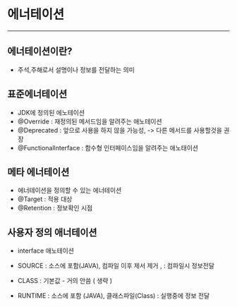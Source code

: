 # 에너테이션

* * *

## 에너테이션이란?
* 주석,주해로서 설명이나 정보를 전달하는 의미

## 표준에너테이션
* JDK에 정의된 에노테이션
* @Override : 재정의된 메서드임을 알려주는 애노테이션
* @Deprecated : 앞으로 사용을 하지 않을 가능성, -> 다른 메서드를 사용할것을 권장
* @Functionallnterface : 함수형 인터페이스임을 알려주는 애노태이션

## 메타 에너테이션
* 에너테이션을 정의할 수 있는 에너테이션 
* @Target : 적용 대상
* @Retention : 정보확인 시점

## 사용자 정의 애너테이션
* interface 애노테이션

* SOURCE : 소스에 포함(JAVA), 컴파일 이후 제서 제거 , : 컴파일시 정보전달
* CLASS : 기본값 - 거의 안씀 ( 생략 )
* RUNTIME : 소스에 포함 (JAVA), 클래스파일(Class) : 실행중에 정보 전달

